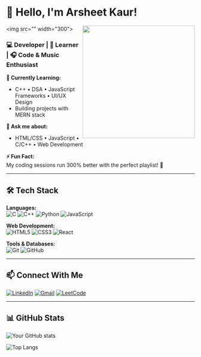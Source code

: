 # 👋 Hello, I'm Arsheet Kaur!
<img src="<img src="https://media.giphy.com/media/QTfX9Ejfra3ZmNxh6B/giphy.gif" width="300" align="right">" width="300">

### 💻 Developer | 🌱 Learner | 🎧 Code & Music Enthusiast

**🌱 Currently Learning:**  
- C++ • DSA • JavaScript Frameworks • UI/UX Design  
- Building projects with MERN stack 

**💬 Ask me about:**  
- HTML/CSS • JavaScript • C/C++ • Web Development  

**⚡ Fun Fact:**  
My coding sessions run 300% better with the perfect playlist! 🎵  

---

## 🛠️ Tech Stack  

**Languages:**  
![C](https://img.shields.io/badge/C-00599C?style=for-the-badge&logo=c&logoColor=white)
![C++](https://img.shields.io/badge/C%2B%2B-00599C?style=for-the-badge&logo=c%2B%2B&logoColor=white)
![Python](https://img.shields.io/badge/Python-3776AB?style=for-the-badge&logo=python&logoColor=white)
![JavaScript](https://img.shields.io/badge/JavaScript-F7DF1E?style=for-the-badge&logo=javascript&logoColor=black)

**Web Development:**  
![HTML5](https://img.shields.io/badge/HTML5-E34F26?style=for-the-badge&logo=html5&logoColor=white)
![CSS3](https://img.shields.io/badge/CSS3-1572B6?style=for-the-badge&logo=css3&logoColor=white)
![React](https://img.shields.io/badge/React-20232A?style=for-the-badge&logo=react&logoColor=61DAFB)

**Tools & Databases:**  
![Git](https://img.shields.io/badge/GIT-E44C30?style=for-the-badge&logo=git&logoColor=white)
![GitHub](https://img.shields.io/badge/GitHub-100000?style=for-the-badge&logo=github&logoColor=white)

---

## 📫 Connect With Me  

[![LinkedIn](https://img.shields.io/badge/LinkedIn-0077B5?style=for-the-badge&logo=linkedin&logoColor=white)](https://www.linkedin.com/in/arsheet-kaur-94b207346?lipi=urn%3Ali%3Apage%3Ad_flagship3_profile_view_base_contact_details%3Bz9pxeSkpQ%2Buq7zG2LXjz6A%3D%3D)
[![Gmail](https://img.shields.io/badge/Gmail-D14836?style=for-the-badge&logo=gmail&logoColor=white)](mailto:arsheetkaur944@gmail.com)
[![LeetCode](https://img.shields.io/badge/LeetCode-FFA116?style=for-the-badge&logo=leetcode&logoColor=white)](https://leetcode.com/yourprofile)  

---

## 📊 GitHub Stats  
![Your GitHub stats](https://github-readme-stats.vercel.app/api?username=Arsheetkaur&show_icons=true&theme=radical)  

![Top Langs](https://github-readme-stats.vercel.app/api/top-langs/?username=Arsheetkaur&layout=compact&theme=radical)
